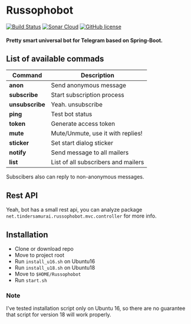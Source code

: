 # **Russophobot** 
[![Build Status](http://174.138.0.194:1997/buildStatus/icon?job=tinder-samurai/russophobot/master)](http://174.138.0.194:1997/job/tinder-samurai/job/russophobot/job/master/) [![Sonar Cloud](https://sonarcloud.io/api/project_badges/measure?project=russophobot&metric=alert_status)](https://sonarcloud.io/dashboard?id=russophobot)  [![GitHub license](https://img.shields.io/badge/license-MIT-red.svg)](https://raw.githubusercontent.com/henryco/Russophobot/master/LICENSE)

#### Pretty smart universal bot for Telegram based on Spring-Boot.

## List of available commads

| Command | Description |
| --- | --- |
| **anon** | Send anonymous message |
| **subscribe** | Start subscription process |
| **unsubscribe** | Yeah. unsubscribe |
| **ping** | Test bot status |
| **token** | Generate access token |
| **mute** | Mute/Unmute, use it with replies! |
| **sticker** | Set start dialog sticker |
| **notify** | Send message to all mailers |
| **list** | List of all subscribers and mailers |

Subscibers also can reply to non-anonymous messages.

## Rest API
Yeah, bot has a small rest api, you can analyze package
`net.tindersamurai.russophobot.mvc.controller` for more info.

## Installation
* Clone or download repo
* Move to project root
* Run `install_u16.sh` on Ubuntu16
* Run `install_u18.sh` on Ubuntu18
* Move to `$HOME/Russophobot`
* Run `start.sh`

### Note
I've tested installation script only on Ubuntu 16,
so there are no guarantee that script for version 18 will work properly.
